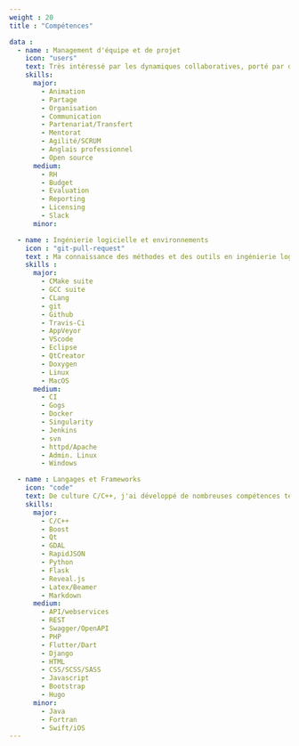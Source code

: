 ```yaml
---
weight : 20
title : "Compétences"

data : 
  - name : Management d'équipe et de projet
    icon: "users"
    text: Très intéressé par les dynamiques collaboratives, porté par des valeurs d'échange et de complémentarité, j'ai à coeur de mener et d'accompagner mes équipes vers le plaisir de réussir ensemble.
    skills:
      major: 
        - Animation
        - Partage
        - Organisation
        - Communication
        - Partenariat/Transfert
        - Mentorat
        - Agilité/SCRUM
        - Anglais professionnel
        - Open source
      medium: 
        - RH
        - Budget
        - Evaluation
        - Reporting
        - Licensing
        - Slack
      minor:

  - name : Ingénierie logicielle et environnements
    icon : "git-pull-request"
    text : Ma connaissance des méthodes et des outils en ingénierie logicielle me permettent de mener des développement d'envergure, de qualité et sur le long terme.
    skills : 
      major:
        - CMake suite
        - GCC suite
        - CLang 
        - git
        - Github
        - Travis-Ci
        - AppVeyor
        - VScode
        - Eclipse
        - QtCreator
        - Doxygen
        - Linux
        - MacOS
      medium:
        - CI
        - Gogs
        - Docker
        - Singularity
        - Jenkins
        - svn
        - httpd/Apache
        - Admin. Linux
        - Windows

  - name : Langages et Frameworks
    icon: "code"
    text: De culture C/C++, j'ai développé de nombreuses compétences techniques pour concevoir et réaliser des architectures logicielles complexes mobilisant des technologies adaptées.
    skills:
      major:
        - C/C++
        - Boost
        - Qt
        - GDAL
        - RapidJSON
        - Python
        - Flask
        - Reveal.js
        - Latex/Beamer
        - Markdown
      medium:
        - API/webservices
        - REST
        - Swagger/OpenAPI
        - PHP
        - Flutter/Dart
        - Django
        - HTML
        - CSS/SCSS/SASS
        - Javascript
        - Bootstrap
        - Hugo
      minor:
        - Java
        - Fortran
        - Swift/iOS
---
```

